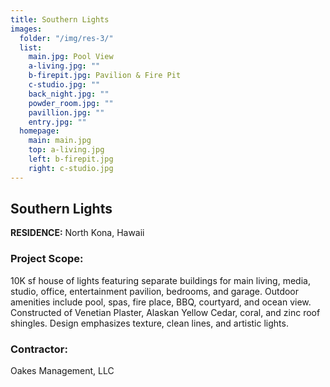 ```yaml
---
title: Southern Lights
images:
  folder: "/img/res-3/"
  list:
    main.jpg: Pool View
    a-living.jpg: ""
    b-firepit.jpg: Pavilion & Fire Pit
    c-studio.jpg: ""
    back_night.jpg: ""
    powder_room.jpg: ""
    pavillion.jpg: ""
    entry.jpg: ""
  homepage:
    main: main.jpg
    top: a-living.jpg
    left: b-firepit.jpg
    right: c-studio.jpg
---
```

## Southern Lights

**RESIDENCE:**  North Kona, Hawaii

### Project Scope:
10K sf house of lights featuring separate buildings for main living, media, studio, office,
entertainment pavilion, bedrooms, and garage. Outdoor amenities include pool, spas, fire place, BBQ,
courtyard, and ocean view. Constructed of Venetian Plaster, Alaskan Yellow Cedar, coral, and zinc roof
shingles. Design emphasizes texture, clean lines, and artistic lights.

### Contractor:
Oakes Management, LLC
